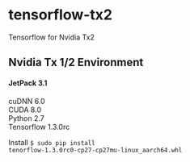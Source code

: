 # tensorflow-tx2
Tensorflow for Nvidia Tx2


<h2>Nvidia Tx 1/2 Environment</h2>
<h4>JetPack 3.1</h4>	 

cuDNN 6.0			
CUDA 8.0			
Python 2.7				
Tensorflow 1.3.0rc			


Install
<code>$ sudo pip install tenorflow-1.3.0rc0-cp27-cp27mu-linux_aarch64.whl</code>
